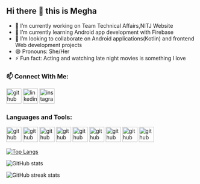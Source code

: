 ## Hi there 👋 this is Megha

- 🔭 I’m currently working on Team Technical Affairs,NITJ Website
- 🌱 I’m currently learning Android app development with Firebase
- 👯 I’m looking to collaborate on Android applications(Kotlin) and frontend Web development projects
- 😄 Pronouns: She/Her
- ⚡ Fun fact: Acting and watching late night movies is something I love
<!-- 💬 Let's talk about -->
### 📫 Connect With Me:
[<img src='https://cdn.jsdelivr.net/npm/simple-icons@3.0.1/icons/github.svg' alt='github' height='40'>](https://github.com/meghagupta19)    [<img src='https://img.icons8.com/fluent/48/000000/linkedin.png' alt='linkedin' height='40'>](https://www.linkedin.com/in/megha-gupta-7013431a8/)    [<img src='https://img.icons8.com/fluent/48/000000/instagram-new.png' alt='instagram' height='40'>](https://www.instagram.com/megs.gupta/)  

### Languages and Tools:
<img src='https://img.icons8.com/color/48/000000/android-os.png' alt='github' height='40'>  <img src='https://img.icons8.com/color/48/000000/kotlin.png' alt='github' height='40'>   <img src='https://img.icons8.com/color/48/000000/google-firebase-console.png' alt='github' height='40'>  <img src='https://cdn0.iconfinder.com/data/icons/HTML5/256/HTML_Logo.png' alt='github' height='40'>  <img src='https://cdn4.iconfinder.com/data/icons/flat-brand-logo-2/512/css3-128.png' alt='github' height='40'>  <img src='https://img.icons8.com/color/48/000000/javascript.png' alt='github' height='40'>  <img src='https://cdn4.iconfinder.com/data/icons/logos-3/600/React.js_logo-128.png' alt='github' height='40'>  <img src='https://img.icons8.com/color/48/000000/c-programming.png' alt='github' height='40'>  <img src='https://img.icons8.com/color/48/000000/c-plus-plus-logo.png' alt='github' height='40'> 

[![Top Langs](https://github-readme-stats.vercel.app/api/top-langs/?username=meghagupta19&langs_count=10&count-private=true&layout=compact)](https://github.com/meghagupta19/github-readme-stats)

![GitHub stats](https://github-readme-stats.vercel.app/api?username=meghagupta19&theme=calm&show_icons=true&count_private=true)    

![GitHub streak stats](https://github-readme-streak-stats.herokuapp.com/?user=meghagupta19)  
